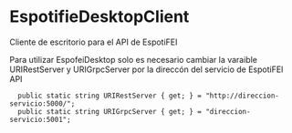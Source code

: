 # EspotifieDesktopClient
Cliente de escritorio para el API de EspotiFEI

Para utilizar EspofeiDesktop solo es necesario cambiar la varaible URIRestServer y URIGrpcServer por la direccón del servicio de EspotiFEI API
```
  public static string URIRestServer { get; } = "http://direccion-servicio:5000/";
  public static string URIGrpcServer { get; } = "direccion-servicio:5001";

```
